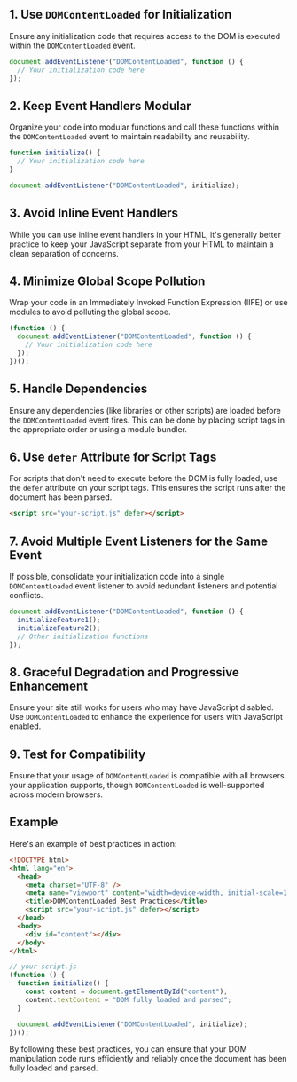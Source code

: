 ## 1. Use `DOMContentLoaded` for Initialization

Ensure any initialization code that requires access to the DOM is executed within the `DOMContentLoaded` event.

```javascript
document.addEventListener("DOMContentLoaded", function () {
  // Your initialization code here
});
```

## 2. Keep Event Handlers Modular

Organize your code into modular functions and call these functions within the `DOMContentLoaded` event to maintain readability and reusability.

```javascript
function initialize() {
  // Your initialization code here
}

document.addEventListener("DOMContentLoaded", initialize);
```

## 3. Avoid Inline Event Handlers

While you can use inline event handlers in your HTML, it's generally better practice to keep your JavaScript separate from your HTML to maintain a clean separation of concerns.

## 4. Minimize Global Scope Pollution

Wrap your code in an Immediately Invoked Function Expression (IIFE) or use modules to avoid polluting the global scope.

```javascript
(function () {
  document.addEventListener("DOMContentLoaded", function () {
    // Your initialization code here
  });
})();
```

## 5. Handle Dependencies

Ensure any dependencies (like libraries or other scripts) are loaded before the `DOMContentLoaded` event fires. This can be done by placing script tags in the appropriate order or using a module bundler.

## 6. Use `defer` Attribute for Script Tags

For scripts that don't need to execute before the DOM is fully loaded, use the `defer` attribute on your script tags. This ensures the script runs after the document has been parsed.

```html
<script src="your-script.js" defer></script>
```

## 7. Avoid Multiple Event Listeners for the Same Event

If possible, consolidate your initialization code into a single `DOMContentLoaded` event listener to avoid redundant listeners and potential conflicts.

```javascript
document.addEventListener("DOMContentLoaded", function () {
  initializeFeature1();
  initializeFeature2();
  // Other initialization functions
});
```

## 8. Graceful Degradation and Progressive Enhancement

Ensure your site still works for users who may have JavaScript disabled. Use `DOMContentLoaded` to enhance the experience for users with JavaScript enabled.

## 9. Test for Compatibility

Ensure that your usage of `DOMContentLoaded` is compatible with all browsers your application supports, though `DOMContentLoaded` is well-supported across modern browsers.

## Example

Here's an example of best practices in action:

```html
<!DOCTYPE html>
<html lang="en">
  <head>
    <meta charset="UTF-8" />
    <meta name="viewport" content="width=device-width, initial-scale=1.0" />
    <title>DOMContentLoaded Best Practices</title>
    <script src="your-script.js" defer></script>
  </head>
  <body>
    <div id="content"></div>
  </body>
</html>
```

```javascript
// your-script.js
(function () {
  function initialize() {
    const content = document.getElementById("content");
    content.textContent = "DOM fully loaded and parsed";
  }

  document.addEventListener("DOMContentLoaded", initialize);
})();
```

By following these best practices, you can ensure that your DOM manipulation code runs efficiently and reliably once the document has been fully loaded and parsed.
